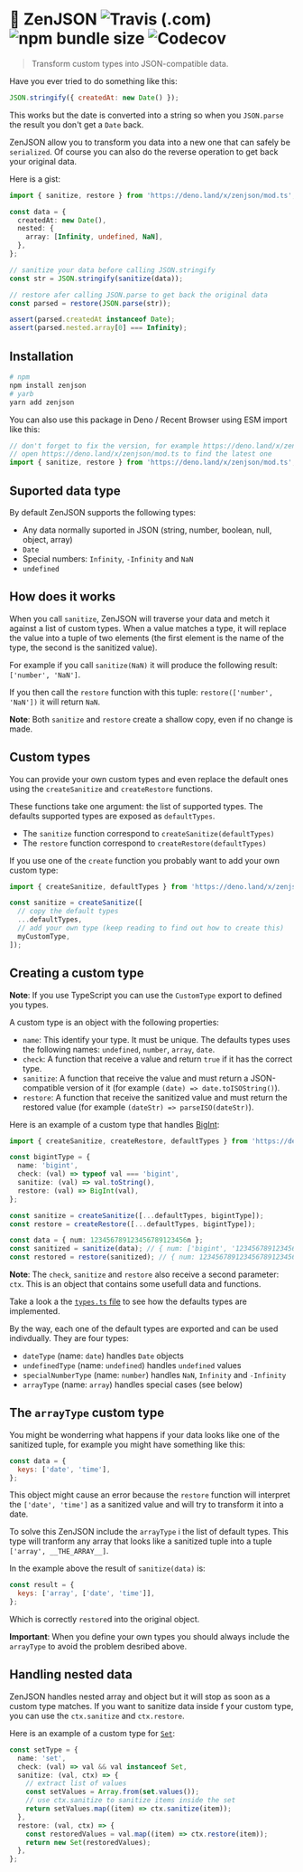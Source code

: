 # 🏯 ZenJSON ![Travis (.com)](https://img.shields.io/travis/com/etienne-dldc/zenjson) ![npm bundle size](https://img.shields.io/bundlephobia/min/zenjson) ![Codecov](https://img.shields.io/codecov/c/gh/etienne-dldc/zenjson)

> Transform custom types into JSON-compatible data.

Have you ever tried to do something like this:

```js
JSON.stringify({ createdAt: new Date() });
```

This works but the date is converted into a string so when you `JSON.parse` the result you don't get a `Date` back.

ZenJSON allow you to transform you data into a new one that can safely be `serialized`. Of course you can also do the reverse operation to get back your original data.

Here is a gist:

```ts
import { sanitize, restore } from 'https://deno.land/x/zenjson/mod.ts';

const data = {
  createdAt: new Date(),
  nested: {
    array: [Infinity, undefined, NaN],
  },
};

// sanitize your data before calling JSON.stringify
const str = JSON.stringify(sanitize(data));

// restore afer calling JSON.parse to get back the original data
const parsed = restore(JSON.parse(str));

assert(parsed.createdAt instanceof Date);
assert(parsed.nested.array[0] === Infinity);
```

## Installation

```bash
# npm
npm install zenjson
# yarb
yarn add zenjson
```

You can also use this package in Deno / Recent Browser using ESM import like this:

```js
// don't forget to fix the version, for example https://deno.land/x/zenjson@v1.0.0/mod.ts
// open https://deno.land/x/zenjson/mod.ts to find the latest one
import { sanitize, restore } from 'https://deno.land/x/zenjson/mod.ts';
```

## Suported data type

By default ZenJSON supports the following types:

- Any data normally suported in JSON (string, number, boolean, null, object, array)
- `Date`
- Special numbers: `Infinity`, `-Infinity` and `NaN`
- `undefined`

## How does it works

When you call `sanitize`, ZenJSON will traverse your data and metch it against a list of custom types. When a value matches a type, it will replace the value into a tuple of two elements (the first element is the name of the type, the second is the sanitized value).

For example if you call `sanitize(NaN)` it will produce the following result: `['number', 'NaN']`.

If you then call the `restore` function with this tuple: `restore(['number', 'NaN'])` it will return `NaN`.

**Note**: Both `sanitize` and `restore` create a shallow copy, even if no change is made.

## Custom types

You can provide your own custom types and even replace the default ones using the `createSanitize` and `createRestore` functions.

These functions take one argument: the list of supported types. The defaults supported types are exposed as `defaultTypes`.

- The `sanitize` function correspond to `createSanitize(defaultTypes)`
- The `restore` function correspond to `createRestore(defaultTypes)`

If you use one of the `create` function you probably want to add your own custom type:

```ts
import { createSanitize, defaultTypes } from 'https://deno.land/x/zenjson/mod.ts';

const sanitize = createSanitize([
  // copy the default types
  ...defaultTypes,
  // add your own type (keep reading to find out how to create this)
  myCustomType,
]);
```

## Creating a custom type

**Note**: If you use TypeScript you can use the `CustomType` export to defined you types.

A custom type is an object with the following properties:

- `name`: This identify your type. It must be unique. The defaults types uses the following names: `undefined`, `number`, `array`, `date`.
- `check`: A function that receive a value and return `true` if it has the correct type.
- `sanitize`: A function that receive the value and must return a JSON-compatible version of it (for example `(date) => date.toISOString()`).
- `restore`: A function that receive the sanitized value and must return the restored value (for example `(dateStr) => parseISO(dateStr)`).

Here is an example of a custom type that handles [BigInt](https://developer.mozilla.org/en-US/docs/Web/JavaScript/Reference/Global_Objects/BigInt):

```ts
import { createSanitize, createRestore, defaultTypes } from 'https://deno.land/x/zenjson/mod.ts';

const bigintType = {
  name: 'bigint',
  check: (val) => typeof val === 'bigint',
  sanitize: (val) => val.toString(),
  restore: (val) => BigInt(val),
};

const sanitize = createSanitize([...defaultTypes, bigintType]);
const restore = createRestore([...defaultTypes, bigintType]);

const data = { num: 123456789123456789123456n };
const sanitized = sanitize(data); // { num: ['bigint', '123456789123456789123456'] }
const restored = restore(sanitized); // { num: 123456789123456789123456n }
```

**Note**: The `check`, `sanitize` and `restore` also receive a second parameter: `ctx`. This is an object that contains some usefull data and functions.

Take a look a the [`types.ts` file](https://github.com/etienne-dldc/zenjson/blob/main/src/types.ts) to see how the defaults types are implemented.

By the way, each one of the default types are exported and can be used indivdually. They are four types:

- `dateType` (name: `date`) handles `Date` objects
- `undefinedType` (name: `undefined`) handles `undefined` values
- `specialNumberType` (name: `number`) handles `NaN`, `Infinity` and `-Infinity`
- `arrayType` (name: `array`) handles special cases (see below)

## The `arrayType` custom type

You might be wonderring what happens if your data looks like one of the sanitized tuple, for example you might have something like this:

```js
const data = {
  keys: ['date', 'time'],
};
```

This object might cause an error because the `restore` function will interpret the `['date', 'time']` as a sanitized value and will try to transform it into a date.

To solve this ZenJSON include the `arrayType` i the list of default types. This type will tranform any array that looks like a sanitized tuple into a tuple `['array', __THE_ARRAY__]`.

In the example above the result of `sanitize(data)` is:

```js
const result = {
  keys: ['array', ['date', 'time']],
};
```

Which is correctly `restore`d into the original object.

**Important**: When you define your own types you should always include the `arrayType` to avoid the problem desribed above.

## Handling nested data

ZenJSON handles nested array and object but it will stop as soon as a custom type matches. If you want to sanitize data inside f your custom type, you can use the `ctx.sanitize` and `ctx.restore`.

Here is an example of a custom type for [`Set`](https://developer.mozilla.org/en-US/docs/Web/JavaScript/Reference/Global_Objects/Set):

```ts
const setType = {
  name: 'set',
  check: (val) => val && val instanceof Set,
  sanitize: (val, ctx) => {
    // extract list of values
    const setValues = Array.from(set.values());
    // use ctx.sanitize to sanitize items inside the set
    return setValues.map((item) => ctx.sanitize(item));
  },
  restore: (val, ctx) => {
    const restoredValues = val.map((item) => ctx.restore(item));
    return new Set(restoredValues);
  },
};
```
